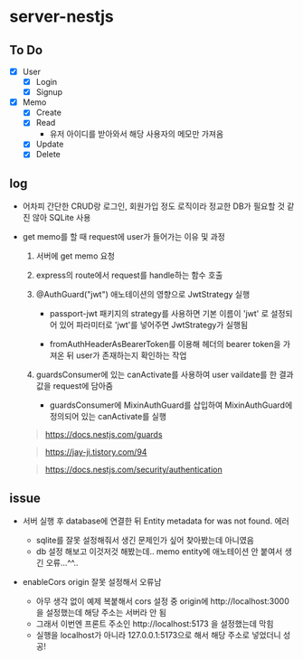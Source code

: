 # server-nestjs

## To Do

- [x] User
  - [x] Login
  - [x] Signup
- [x] Memo
  - [x] Create
  - [x] Read
    - 유저 아이디를 받아와서 해당 사용자의 메모만 가져옴
  - [x] Update
  - [x] Delete

## log

- 어차피 간단한 CRUD랑 로그인, 회원가입 정도 로직이라 정교한 DB가 필요할 것 같진 않아 SQLite 사용
- get memo를 할 때 request에 user가 들어가는 이유 및 과정

  1. 서버에 get memo 요청
  2. express의 route에서 request를 handle하는 함수 호출
  3. @AuthGuard("jwt") 애노테이션의 영향으로 JwtStrategy 실행

     - passport-jwt 패키지의 strategy를 사용하면 기본 이름이 'jwt' 로 설정되어 있어 파라미터로 'jwt'를 넣어주면 JwtStrategy가 실행됨

     - fromAuthHeaderAsBearerToken를 이용해 헤더의 bearer token을 가져온 뒤 user가 존재하는지 확인하는 작업

  4. guardsConsumer에 있는 canActivate를 사용하여 user vaildate를 한 결과값을 request에 담아줌
     - guardsConsumer에 MixinAuthGuard를 삽입하여 MixinAuthGuard에 정의되어 있는 canActivate를 실행

  > https://docs.nestjs.com/guards

  > https://jay-ji.tistory.com/94

  > https://docs.nestjs.com/security/authentication

## issue

- 서버 실행 후 database에 연결한 뒤 Entity metadata for was not found. 에러

  - sqlite를 잘못 설정해줘서 생긴 문제인가 싶어 찾아봤는데 아니였음
  - db 설정 해보고 이것저것 해봤는데.. memo entity에 애노테이션 안 붙여서 생긴 오류...^^..

- enableCors origin 잘못 설정해서 오류남
  - 아무 생각 없이 예제 복붙해서 cors 설정 중 origin에 http://localhost:3000 을 설정했는데 해당 주소는 서버라 안 됨
  - 그래서 이번엔 프론트 주소인 http://localhost:5173 을 설정했는데 막힘
  - 실행을 localhost가 아니라 127.0.0.1:5173으로 해서 해당 주소로 넣었더니 성공!
